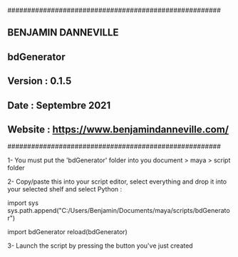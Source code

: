 ######################################################
## BENJAMIN DANNEVILLE                              ##
## bdGenerator                                      ##
##                                                  ##
## Version : 0.1.5                                  ##
## Date : Septembre 2021                            ##
## Website : https://www.benjamindanneville.com/    ##
######################################################

1- You must put the 'bdGenerator' folder into you document > maya > script folder

2- Copy/paste this into your script editor, select everything and drop it into your selected shelf and select Python :

import sys
sys.path.append("C:/Users/Benjamin/Documents/maya/scripts/bdGenerator")

import bdGenerator
reload(bdGenerator)

3- Launch the script by pressing the button you've just created